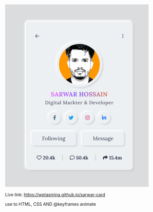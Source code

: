![card_img](Card.png)

Live link: https://wptasmina.github.io/sarwar-card

use to HTML, CSS AND @keyframes animate
